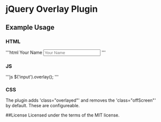 # jQuery Overlay Plugin

## Example Usage

### HTML

'''html
<label for="name" class="offScreen">Your Name</label>
<input id="name" type="text" placeholder="Your Name">
'''

### JS
'''js
$('input').overlay();
'''

### CSS
The plugin adds 'class="overlayed"' and removes the 'class="offScreen"' by default.  These are configureable.

##License
Licensed under the terms of the MIT license.